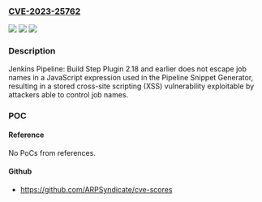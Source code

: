 ### [CVE-2023-25762](https://cve.mitre.org/cgi-bin/cvename.cgi?name=CVE-2023-25762)
![](https://img.shields.io/static/v1?label=Product&message=Jenkins%20Pipeline%3A%20Build%20Step%20Plugin&color=blue)
![](https://img.shields.io/static/v1?label=Version&message=unspecified%3C%3D%202.18%20&color=brighgreen)
![](https://img.shields.io/static/v1?label=Vulnerability&message=n%2Fa&color=brighgreen)

### Description

Jenkins Pipeline: Build Step Plugin 2.18 and earlier does not escape job names in a JavaScript expression used in the Pipeline Snippet Generator, resulting in a stored cross-site scripting (XSS) vulnerability exploitable by attackers able to control job names.

### POC

#### Reference
No PoCs from references.

#### Github
- https://github.com/ARPSyndicate/cve-scores

